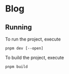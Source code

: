 # Blog

## Running
To run the project, execute
```
pnpm dev [--open]
```

To build the project, execute
```
pnpm build
```

